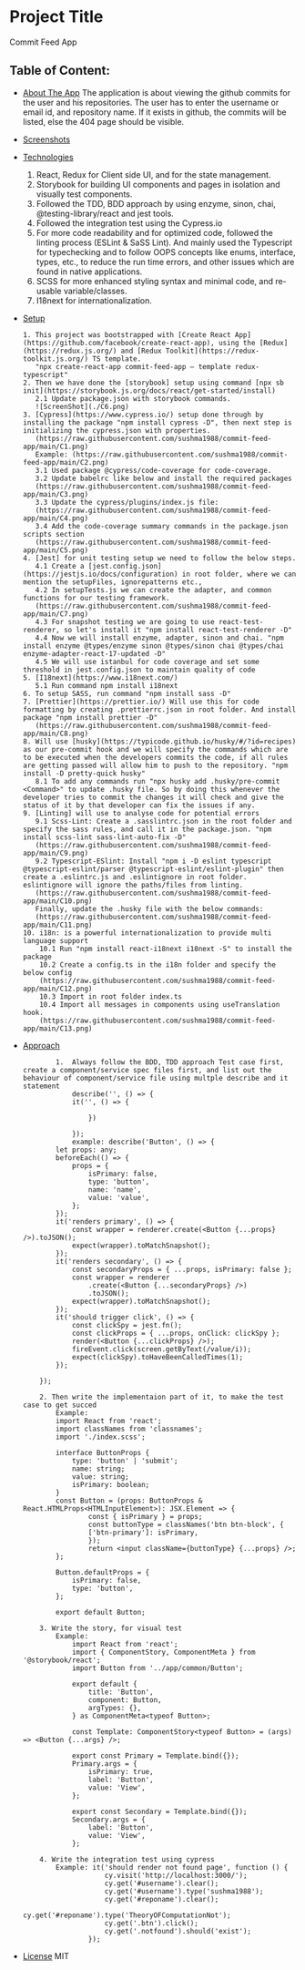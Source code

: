 # Project Title

Commit Feed App

## Table of Content:

-   [About The App](#about-the-app)
    The application is about viewing the github commits for the user and his repositories. The user has to enter the username or email id, and repository name. If it exists in github, the commits will be listed, else the 404 page should be visible.
-   [Screenshots](#screenshots)

-   [Technologies](#technologies)

    1.  React, Redux for Client side UI, and for the state management.
    2.  Storybook for building UI components and pages in isolation and visually test components.
    3.  Followed the TDD, BDD approach by using enzyme, sinon, chai, @testing-library/react and jest tools.
    4.  Followed the integration test using the Cypress.io
    5.  For more code readability and for optimized code, followed the linting process (ESLint & SaSS Lint). And mainly used the Typescript for typechecking and to follow OOPS concepts like enums, interface, types, etc., to reduce the run time errors, and other issues which are found in native applications.
    6.  SCSS for more enhanced styling syntax and minimal code, and re-usable variable/classes.
    7.  I18next for internationalization.

-   [Setup](#setup)

        1. This project was bootstrapped with [Create React App](https://github.com/facebook/create-react-app), using the [Redux](https://redux.js.org/) and [Redux Toolkit](https://redux-toolkit.js.org/) TS template.
           "npx create-react-app commit-feed-app — template redux-typescript"
        2. Then we have done the [storybook] setup using command [npx sb init](https://storybook.js.org/docs/react/get-started/install)
           2.1 Update package.json with storybook commands.
           ![ScreenShot](./C6.png)
        3. [Cypress](https://www.cypress.io/) setup done through by installing the package "npm install cypress -D", then next step is initializing the cypress.json with properties.
           (https://raw.githubusercontent.com/sushma1988/commit-feed-app/main/C1.png)
           Example: (https://raw.githubusercontent.com/sushma1988/commit-feed-app/main/C2.png)
           3.1 Used package @cypress/code-coverage for code-coverage.
           3.2 Update babelrc like below and install the required packages
           (https://raw.githubusercontent.com/sushma1988/commit-feed-app/main/C3.png)
           3.3 Update the cypress/plugins/index.js file:
           (https://raw.githubusercontent.com/sushma1988/commit-feed-app/main/C4.png)
           3.4 Add the code-coverage summary commands in the package.json scripts section
           (https://raw.githubusercontent.com/sushma1988/commit-feed-app/main/C5.png)
        4. [Jest] for unit testing setup we need to follow the below steps.
           4.1 Create a [jest.config.json](https://jestjs.io/docs/configuration) in root folder, where we can mention the setupFiles, ignorepatterns etc.,
           4.2 In setupTests.js we can create the adapter, and common functions for our testing framework.
           (https://raw.githubusercontent.com/sushma1988/commit-feed-app/main/C7.png)
           4.3 For snapshot testing we are going to use react-test-renderer, so let's install it "npm install react-test-renderer -D"
           4.4 Now we will install enzyme, adapter, sinon and chai. "npm install enzyme @types/enzyme sinon @types/sinon chai @types/chai enzyme-adapter-react-17-updated -D"
           4.5 We will use istanbul for code coverage and set some threshold in jest.config.json to maintain quality of code
        5. [I18next](https://www.i18next.com/)
           5.1 Run command npm install i18next
        6. To setup SASS, run command "npm install sass -D"
        7. [Prettier](https://prettier.io/) Will use this for code formatting by creating .prettierrc.json in root folder. And install package "npm install prettier -D"
           (https://raw.githubusercontent.com/sushma1988/commit-feed-app/main/C8.png)
        8. Will use [husky](https://typicode.github.io/husky/#/?id=recipes) as our pre-commit hook and we will specify the commands which are to be executed when the developers commits the code, if all rules are getting passed will allow him to push to the repository. "npm install -D pretty-quick husky"
           8.1 To add any commands run "npx husky add .husky/pre-commit <Command>" to update .husky file. So by doing this whenever the developer tries to commit the changes it will check and give the status of it by that developer can fix the issues if any.
        9. [Linting] will use to analyse code for potential errors
           9.1 Scss-Lint: Create a .sasslintrc.json in the root folder and specify the sass rules, and call it in the package.json. "npm install scss-lint sass-lint-auto-fix -D"
           (https://raw.githubusercontent.com/sushma1988/commit-feed-app/main/C9.png)
           9.2 Typescript-ESlint: Install "npm i -D eslint typescript @typescript-eslint/parser @typescript-eslint/eslint-plugin" then create a .eslintrc.js and .eslintignore in root folder. eslintignore will ignore the paths/files from linting.
           (https://raw.githubusercontent.com/sushma1988/commit-feed-app/main/C10.png)
           Finally, update the .husky file with the below commands:
           (https://raw.githubusercontent.com/sushma1988/commit-feed-app/main/C11.png)
        10. i18n: is a powerful internationalization to provide multi language support
            10.1 Run "npm install react-i18next i18next -S" to install the package
            10.2 Create a config.ts in the i18n folder and specify the below config
            (https://raw.githubusercontent.com/sushma1988/commit-feed-app/main/C12.png)
            10.3 Import in root folder index.ts
            10.4 Import all messages in components using useTranslation hook.
            (https://raw.githubusercontent.com/sushma1988/commit-feed-app/main/C13.png)

-   [Approach](#approach)

                1.  Always follow the BDD, TDD approach Test case first, create a component/service spec files first, and list out the behaviour of component/service file using multple describe and it statement
                    describe('', () => {
                    it('', () => {

                        })

                    });
                    example: describe('Button', () => {
                let props: any;
                beforeEach(() => {
                    props = {
                        isPrimary: false,
                        type: 'button',
                        name: 'name',
                        value: 'value',
                    };
                });
                it('renders primary', () => {
                    const wrapper = renderer.create(<Button {...props} />).toJSON();
                    expect(wrapper).toMatchSnapshot();
                });
                it('renders secondary', () => {
                    const secondaryProps = { ...props, isPrimary: false };
                    const wrapper = renderer
                        .create(<Button {...secondaryProps} />)
                        .toJSON();
                    expect(wrapper).toMatchSnapshot();
                });
                it('should trigger click', () => {
                    const clickSpy = jest.fn();
                    const clickProps = { ...props, onClick: clickSpy };
                    render(<Button {...clickProps} />);
                    fireEvent.click(screen.getByText(/value/i));
                    expect(clickSpy).toHaveBeenCalledTimes(1);
                });

            });

            2. Then write the implementaion part of it, to make the test case to get succed
                Example:
                import React from 'react';
                import classNames from 'classnames';
                import './index.scss';

                interface ButtonProps {
                    type: 'button' | 'submit';
                    name: string;
                    value: string;
                    isPrimary: boolean;
                }
                const Button = (props: ButtonProps & React.HTMLProps<HTMLInputElement>): JSX.Element => {
                        const { isPrimary } = props;
                        const buttonType = classNames('btn btn-block', {
                        ['btn-primary']: isPrimary,
                        });
                        return <input className={buttonType} {...props} />;
                };

                Button.defaultProps = {
                    isPrimary: false,
                    type: 'button',
                };

                export default Button;

            3. Write the story, for visual test
                Example:
                    import React from 'react';
                    import { ComponentStory, ComponentMeta } from '@storybook/react';
                    import Button from '../app/common/Button';

                    export default {
                        title: 'Button',
                        component: Button,
                        argTypes: {},
                    } as ComponentMeta<typeof Button>;

                    const Template: ComponentStory<typeof Button> = (args) => <Button {...args} />;

                    export const Primary = Template.bind({});
                    Primary.args = {
                        isPrimary: true,
                        label: 'Button',
                        value: 'View',
                    };

                    export const Secondary = Template.bind({});
                    Secondary.args = {
                        label: 'Button',
                        value: 'View',
                    };

            4. Write the integration test using cypress
                Example: it('should render not found page', function () {
                            cy.visit('http://localhost:3000/');
                            cy.get('#username').clear();
                            cy.get('#username').type('sushma1988');
                            cy.get('#reponame').clear();
                            cy.get('#reponame').type('TheoryOFComputationNot');
                            cy.get('.btn').click();
                            cy.get('.notfound').should('exist');
                        });

-   [License](#license)
    MIT
